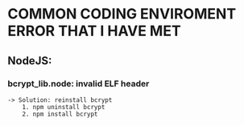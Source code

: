 # COMMON CODING ENVIROMENT ERROR THAT I HAVE MET 

## NodeJS: 
### bcrypt_lib.node: invalid ELF header
    -> Solution: reinstall bcrypt  
        1. npm uninstall bcrypt 
        2. npm install bcrypt 
